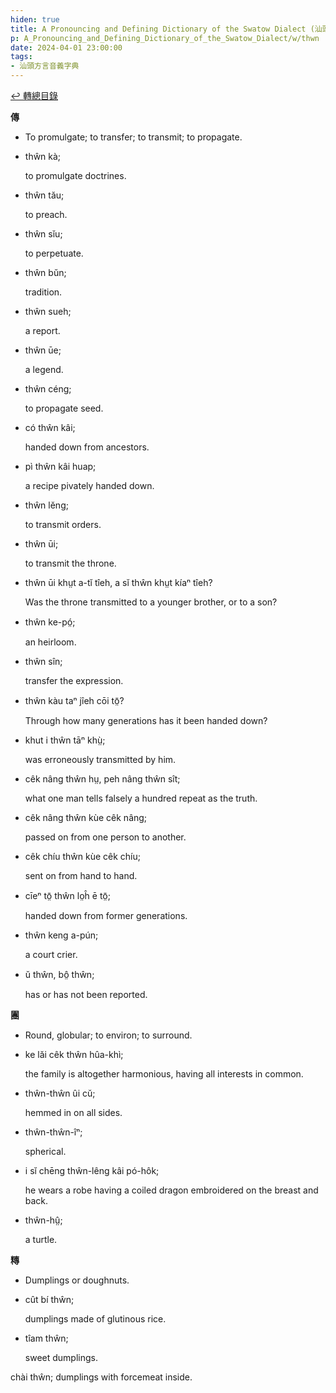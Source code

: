 ```yaml
---
hiden: true
title: A Pronouncing and Defining Dictionary of the Swatow Dialect (汕頭方言音義字典) / thwn
p: A_Pronouncing_and_Defining_Dictionary_of_the_Swatow_Dialect/w/thwn
date: 2024-04-01 23:00:00
tags: 
- 汕頭方言音義字典
---
```


[↩️ 轉總目錄](/A_Pronouncing_and_Defining_Dictionary_of_the_Swatow_Dialect)


**傳**
- To promulgate; to transfer; to transmit; to propagate.

- thŵn kà;

  to promulgate doctrines.

- thŵn tău;

  to preach.

- thŵn sĭu;

  to perpetuate.

- thŵn bŭn;

  tradition.

- thŵn sueh;

  a report.

- thŵn ūe;

  a legend.

- thŵn céng;

  to propagate seed.

- có thŵn kâi;

  handed down from ancestors.

- pì thŵn kâi huap;

  a recipe pivately handed down.

- thŵn lĕng;

  to transmit orders.

- thŵn ūi;

  to transmit the throne.

- thŵn ūi khṳt a-tĭ tîeh, a sĭ thŵn khṳt kíaⁿ tîeh?

  Was the throne transmitted to a younger brother, or to a son?

- thŵn ke-pó̤;

  an heirloom.

- thŵn sîn;

  transfer the expression.

- thŵn kàu taⁿ jîeh cōi tō̤?

  Through how many generations has it been handed down?

- khut i thŵn tāⁿ khṳ̀;

  was erroneously transmitted by him.

- cêk nâng thŵn hṳ, peh nâng thŵn sît;

  what one man tells falsely a hundred repeat as the truth.

- cêk nâng thŵn kùe cêk nâng;

  passed on from one person to another.

- cêk chíu thŵn kùe cêk chíu;

  sent on from hand to hand.

- cīeⁿ tō̤ thŵn lo̤ĥ ē tō̤;

  handed down from former generations.

- thŵn keng a-pún;

  a court crier.

- ŭ thŵn, bô̤ thŵn;

  has or has not been reported.

**團**
- Round, globular; to environ; to surround.

- ke lăi cêk thŵn hûa-khì;

  the family is altogether harmonious, having all interests in common.

- thŵn-thŵn ûi cŭ;

  hemmed in on all sides.

- thŵn-thŵn-îⁿ;

  spherical.

- i sĭ chēng thŵn-lêng kâi pó-hôk;

  he wears a robe having a coiled dragon embroidered on the breast and back.

- thŵn-hṳ̂;

  a turtle.

**䊜**
- Dumplings or doughnuts.

- cût bí thŵn;

  dumplings made of glutinous rice.

- tîam thŵn;

  sweet dumplings.

chài thŵn; dumplings with forcemeat inside.